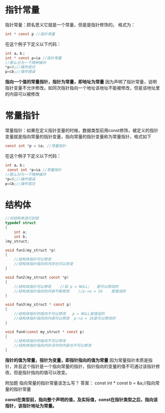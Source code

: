 # 指针常量
指针常量：顾名思义它就是一个常量，但是是指针修饰的。
格式为：
```c
int * const p //指针常量
```
在这个例子下定义以下代码：
```c
int a，b；
int * const p=&a //指针常量
//那么分为一下两种操作
*p=9;//操作成功
p=&b;//操作错误
```
**指向一个值的常量指针，指针为常量，即地址为常量**
因为声明了指针常量，说明指针变量不允许修改。如同次指针指向一个地址该地址不能被修改，但是该地址里的内容可以被修改

# 常量指针
常量指针：如果在定义指针变量的时候，数据类型前用const修饰，被定义的指针变量就是指向常量的指针变量，指向常量的指针变量称为常量指针，格式如下
```c
const int *p = &a; //常量指针
```
在这个例子下定义以下代码：
```c
int a，b；
 const int *p=&a //常量指针
//那么分为一下两种操作
*p=9;//操作错误
p=&b;//操作成功
```

# 结构体
```c
//对结构体进行封锁
typedef struct 
{
    int a;
    int b;
}my_struct;

void fun1(my_struct *p)
{
    //结构体指针可以修改
    //结构体指针指向的内存也可以改变   
}

void fun2(my_struct const *p)
{
    //结构体指针可以修改    //如 p = NULL;   是可以修改的
    //结构体指针指向的内容不能修改    //p->a = 10    是错误的
}

void fun3(my_struct * const p)
{
    //结构体指针的指向不可以修改   p = NULL是错误的
    //结构体指针指向的内容可以修改  p->a = 10是可以修改的
}

void fun4(const my_struct * const p)
{
    //结构体指针的指向不可以修改
    //结构体指针指向内存当中的内容也不可以修改
}
```
**指针的值为常量，指针为变量，即指针指向的值为常量**
因为常量指针本质是指针，并且这个指针是一个指向常量的指针，指针指向的变量的值不可通过该指针修改，但是指针指向的值可以改变。

附加题
指向常量的指针常量该怎么写？
答案：
const int * const b = &a;//指向常量的指针常量


**const在类型前，指向整个声明的值，及实际值，const在指针类型之后，指向该指针，该指针地址为常量。**